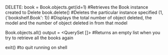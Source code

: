 DELETE:
book = Book.objects.get(id=1)		#Retrieves the Book instance created to Delete
book.delete()				#Deletes the particular instance specified
(1, {'bookshelf.Book': 1})		#Displays the total number of object deleted, the model and the number of object deleted in from that model

Book.objects.all()
output = <QuerySet []>			#Returns an empty list when you try to retrieve all the books again

exit()      #to quit running on shell